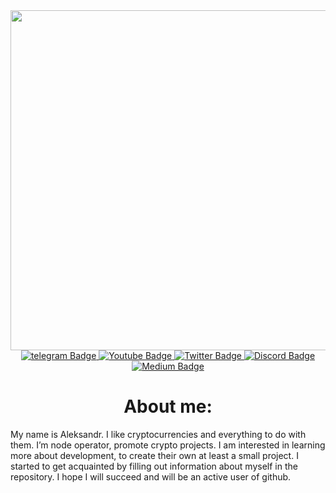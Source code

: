 <div id="header" align="center">
  <img src="https://media.giphy.com/media/QpVUMRUJGokfqXyfa1/giphy.gif" width="544"/>
</div>
<div id="badges" align="center">
  <a href="https://t.me/zagaika7">
    <img src="https://img.shields.io/badge/Telegram-blue?style=for-the-badge&logo=telegram&logoColor=white" alt="telegram Badge"/>
  </a>
  <a href="https://www.youtube.com/@zagaika">
    <img src="https://img.shields.io/badge/YouTube-red?style=for-the-badge&logo=youtube&logoColor=white" alt="Youtube Badge"/>
  </a>
  <a href="https://twitter.com/zagaika777">
    <img src="https://img.shields.io/badge/Twitter-blue?style=for-the-badge&logo=twitter&logoColor=white" alt="Twitter Badge"/>
  </a>
   <a href="https://discordapp.com/users/927456208909111326">
    <img src="https://img.shields.io/badge/Discord-purple?style=for-the-badge&logo=discord&logoColor=white" alt="Discord Badge"/>
  </a>

   <a href="http://medium.com/@crzag99999">
    <img src="https://img.shields.io/badge/Medium-red?style=for-the-badge&logo=medium&logoColor=white" alt="Medium Badge"/>
  </a>

</div>
<div id="badges" align="center">
<img src="https://komarev.com/ghpvc/?username=zigzag999" alt=""/>
</div>
<h1 align="center">
About me:
</h1>
My name is Aleksandr. I like cryptocurrencies and everything to do with them. I’m node operator, promote crypto projects.
I am interested in learning more about development, to create their own at least a small project. I started to get acquainted by filling out information about myself in the repository. I hope I will succeed and will be an active user of github.


